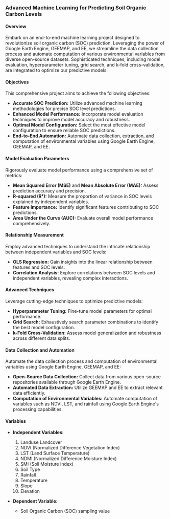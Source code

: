 ### Advanced Machine Learning for Predicting Soil Organic Carbon Levels
#### Overview
Embark on an end-to-end machine learning project designed to revolutionize soil organic carbon (SOC) prediction. Leveraging the power of Google Earth Engine, GEEMAP, and EE, we streamline the data collection process and automate computation of various environmental variables from diverse open-source datasets. Sophisticated techniques, including model evaluation, hyperparameter tuning, grid search, and k-fold cross-validation, are integrated to optimize our predictive models.

#### Objectives
This comprehensive project aims to achieve the following objectives:
- **Accurate SOC Prediction:** Utilize advanced machine learning methodologies for precise SOC level predictions.
- **Enhanced Model Performance:** Incorporate model evaluation techniques to improve model accuracy and robustness.
- **Optimal Model Configuration:** Select the most effective model configuration to ensure reliable SOC predictions.
- **End-to-End Automation:** Automate data collection, extraction, and computation of environmental variables using Google Earth Engine, GEEMAP, and EE.

#### Model Evaluation Parameters
Rigorously evaluate model performance using a comprehensive set of metrics:
- **Mean Squared Error (MSE)** and **Mean Absolute Error (MAE):** Assess prediction accuracy and precision.
- **R-squared (R²):** Measure the proportion of variance in SOC levels explained by independent variables.
- **Feature Importance:** Identify significant features contributing to SOC predictions.
- **Area Under the Curve (AUC):** Evaluate overall model performance comprehensively.

#### Relationship Measurement
Employ advanced techniques to understand the intricate relationship between independent variables and SOC levels:
- **OLS Regression:** Gain insights into the linear relationship between features and SOC levels.
- **Correlation Analysis:** Explore correlations between SOC levels and independent variables, revealing complex interactions.

#### Advanced Techniques
Leverage cutting-edge techniques to optimize predictive models:
- **Hyperparameter Tuning:** Fine-tune model parameters for optimal performance.
- **Grid Search:** Exhaustively search parameter combinations to identify the best model configuration.
- **k-Fold Cross-Validation:** Assess model generalization and robustness across different data splits.

#### Data Collection and Automation
Automate the data collection process and computation of environmental variables using Google Earth Engine, GEEMAP, and EE:

- **Open-Source Data Collection:** Collect data from various open-source repositories available through Google Earth Engine.
- **Automated Data Extraction:** Utilize GEEMAP and EE to extract relevant data efficiently.
- **Computation of Environmental Variables:** Automate computation of variables such as NDVI, LST, and rainfall using Google Earth Engine's processing capabilities.

#### Variables
- **Independent Variables:**
  1. Landuse Landcover
  2. NDVI (Normalized Difference Vegetation Index)
  3. LST (Land Surface Temperature)
  4. NDMI (Normalized Difference Moisture Index)
  5. SMI (Soil Moisture Index)
  6. Soil Type
  7. Rainfall
  8. Temperature
  9. Slope
  10. Elevation

- **Dependent Variable:**
  - Soil Organic Carbon (SOC) sampling value

